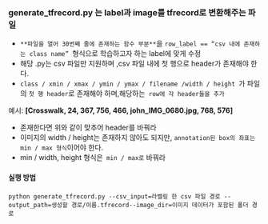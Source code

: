 ### generate_tfrecord.py 는 label과 image를 tfrecord로 변환해주는 파일

* `**파일을 열어 30번째 줄에 존재하는 함수 부분**`을 `row_label == “csv 내에 존재하는 class name” `형식으로 학습하고자 하는 label에 맞게 수정
* 해당 .py는 csv 파일만 지원하며 ,csv 파일 내에 첫 행으로 header가 존재해야 한다.
* `class / xmin / xmax / ymin / ymax / filename /width / height `가 파일의 `첫 행 header`로 존재해야 하며,해당하는` row에 각 header들을 추가`

예시: **[Crosswalk, 24, 367, 756, 466, john_IMG_0680.jpg, 768, 576]**

* 존재한다면 위와 같이 맞추어 header를 바꿔라
* 이미지의 width / height는 존재하지 않아도 되지만, `annotation된 box의 좌표는 min / max 형식`이어야 한다.
*  min / width, height 형식은` min / max로` 바꿔라

#### 실행 방법
`python generate_tfrecord.py --csv_input=라벨링 한 csv 파일 경로 --output_path=생성할 경로/이름.tfrecord--image_dir=이미지 데이터가 포함된 폴더 경로`
